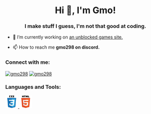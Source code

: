 <h1 align="center">Hi 👋, I'm Gmo!</h1>
<h3 align="center">I make stuff I guess, I'm not that good at coding.</h3>

- 🔭 I’m currently working on [an unblocked games site.](https://gmo298.gihub.io)

- 📫 How to reach me **gmo298 on discord.**

<h3 align="left">Connect with me:</h3>
<p align="left">
<a href="https://codepen.io/gmo298" target="blank"><img align="center" src="https://raw.githubusercontent.com/rahuldkjain/github-profile-readme-generator/master/src/images/icons/Social/codepen.svg" alt="gmo298" height="30" width="40" /></a>
<a href="https://www.youtube.com/c/gmo298" target="blank"><img align="center" src="https://raw.githubusercontent.com/rahuldkjain/github-profile-readme-generator/master/src/images/icons/Social/youtube.svg" alt="gmo298" height="30" width="40" /></a>
</p>

<h3 align="left">Languages and Tools:</h3>
<p align="left"> <a href="https://www.w3schools.com/css/" target="_blank" rel="noreferrer"> <img src="https://raw.githubusercontent.com/devicons/devicon/master/icons/css3/css3-original-wordmark.svg" alt="css3" width="40" height="40"/> </a> <a href="https://www.w3.org/html/" target="_blank" rel="noreferrer"> <img src="https://raw.githubusercontent.com/devicons/devicon/master/icons/html5/html5-original-wordmark.svg" alt="html5" width="40" height="40"/> </a> </p>
